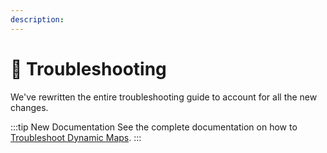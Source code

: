 ```yaml
---
description:
---
```


# 🔧 Troubleshooting

<update-message/>

We've rewritten the entire troubleshooting guide to account for all the new changes.

:::tip New Documentation
See the complete documentation on how to [Troubleshoot Dynamic Maps](/guides/troubleshoot-dynamic-maps/).
:::
